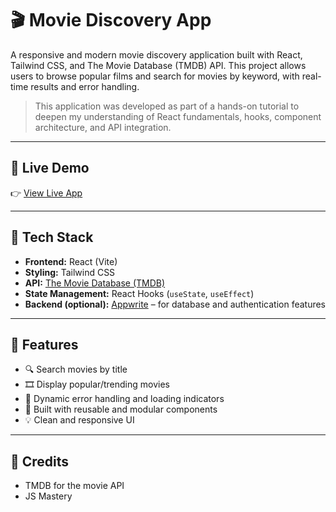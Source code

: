 # 🎬 Movie Discovery App

A responsive and modern movie discovery application built with React, Tailwind CSS, and The Movie Database (TMDB) API. This project allows users to browse popular films and search for movies by keyword, with real-time results and error handling.

> This application was developed as part of a hands-on tutorial to deepen my understanding of React fundamentals, hooks, component architecture, and API integration.

---

## 🚀 Live Demo

👉 [View Live App]([movie-app-seven-weld.vercel.app](https://movie-app-seven-weld.vercel.app/))

---

## 🔧 Tech Stack

- **Frontend:** React (Vite)
- **Styling:** Tailwind CSS
- **API:** [The Movie Database (TMDB)](https://www.themoviedb.org/documentation/api)
- **State Management:** React Hooks (`useState`, `useEffect`)
- **Backend (optional):** [Appwrite](https://appwrite.io/) – for database and authentication features

---

## 🚀 Features

- 🔍 Search movies by title
- 🎞️ Display popular/trending movies
- 💬 Dynamic error handling and loading indicators
- 🧠 Built with reusable and modular components
- 💡 Clean and responsive UI

---

## 🤝 Credits
- TMDB for the movie API
- JS Mastery

